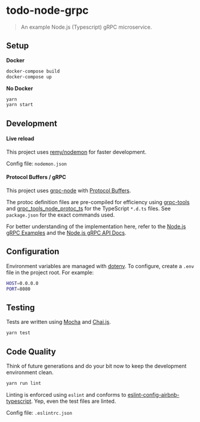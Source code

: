# todo-node-grpc

> An example Node.js (Typescript) gRPC microservice.

## Setup

**Docker**

```bash
docker-compose build
docker-compose up
```

**No Docker**

```bash
yarn
yarn start
```
## Development

#### Live reload

This project uses [remy/nodemon](https://github.com/remy/nodemon) for faster development.

Config file: `nodemon.json`

#### Protocol Buffers / gRPC

This project uses [grpc-node](https://github.com/grpc/grpc-node) with [Protocol Buffers](https://developers.google.com/protocol-buffers/docs/overview).

The protoc definition files are pre-compiled for efficiency using [grpc-tools](https://www.npmjs.com/package/grpc-tools) and [grpc_tools_node_protoc_ts](https://github.com/agreatfool/grpc_tools_node_protoc_ts) for the TypeScript `*.d.ts` files. See `package.json` for the exact commands used.

For better understanding of the implementation here, refer to the [Node.js gRPC Examples](https://github.com/grpc/grpc/blob/master/examples/node) and the [Node.js gRPC API Docs](https://grpc.github.io/grpc/node/index.html).

## Configuration

Environment variables are managed with [dotenv](https://github.com/motdotla/dotenv). To configure, create a `.env` file in the project root. For example:

```bash
HOST=0.0.0.0
PORT=8080
```

## Testing

Tests are written using [Mocha](https://mochajs.org/) and [Chai.js](https://www.chaijs.com/).

```bash
yarn test
```

## Code Quality

Think of future generations and do your bit now to keep the development environment clean.

```bash
yarn run lint
```

Linting is enforced using `eslint` and conforms to [eslint-config-airbnb-typescript](https://www.npmjs.com/package/eslint-config-airbnb-typescript). Yep, even the test files are linted.

Config file: `.eslintrc.json`
